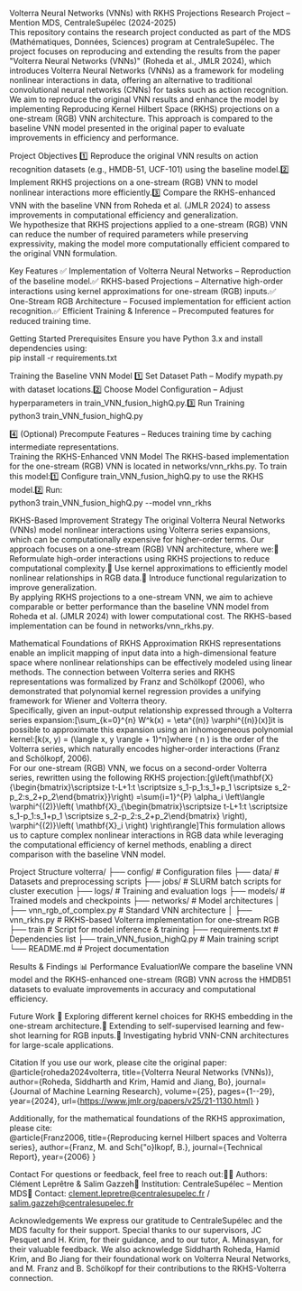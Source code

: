 Volterra Neural Networks (VNNs) with RKHS Projections
Research Project – Mention MDS, CentraleSupélec (2024-2025)  
This repository contains the research project conducted as part of the MDS (Mathématiques, Données, Sciences) program at CentraleSupélec. The project focuses on reproducing and extending the results from the paper "Volterra Neural Networks (VNNs)" (Roheda et al., JMLR 2024), which introduces Volterra Neural Networks (VNNs) as a framework for modeling nonlinear interactions in data, offering an alternative to traditional convolutional neural networks (CNNs) for tasks such as action recognition.  
We aim to reproduce the original VNN results and enhance the model by implementing Reproducing Kernel Hilbert Space (RKHS) projections on a one-stream (RGB) VNN architecture. This approach is compared to the baseline VNN model presented in the original paper to evaluate improvements in efficiency and performance.  

Project Objectives
1️⃣ Reproduce the original VNN results on action recognition datasets (e.g., HMDB-51, UCF-101) using the baseline model.2️⃣ Implement RKHS projections on a one-stream (RGB) VNN to model nonlinear interactions more efficiently.3️⃣ Compare the RKHS-enhanced VNN with the baseline VNN from Roheda et al. (JMLR 2024) to assess improvements in computational efficiency and generalization.  
We hypothesize that RKHS projections applied to a one-stream (RGB) VNN can reduce the number of required parameters while preserving expressivity, making the model more computationally efficient compared to the original VNN formulation.  

Key Features
✅ Implementation of Volterra Neural Networks – Reproduction of the baseline model.✅ RKHS-based Projections – Alternative high-order interactions using kernel approximations for one-stream (RGB) inputs.✅ One-Stream RGB Architecture – Focused implementation for efficient action recognition.✅ Efficient Training & Inference – Precomputed features for reduced training time.  

Getting Started
Prerequisites
Ensure you have Python 3.x and install dependencies using:  
pip install -r requirements.txt

Training the Baseline VNN Model
1️⃣ Set Dataset Path – Modify mypath.py with dataset locations.2️⃣ Choose Model Configuration – Adjust hyperparameters in train_VNN_fusion_highQ.py.3️⃣ Run Training  
python3 train_VNN_fusion_highQ.py

4️⃣ (Optional) Precompute Features – Reduces training time by caching intermediate representations.  
Training the RKHS-Enhanced VNN Model
The RKHS-based implementation for the one-stream (RGB) VNN is located in networks/vnn_rkhs.py. To train this model:1️⃣ Configure train_VNN_fusion_highQ.py to use the RKHS model.2️⃣ Run:  
python3 train_VNN_fusion_highQ.py --model vnn_rkhs


RKHS-Based Improvement Strategy
The original Volterra Neural Networks (VNNs) model nonlinear interactions using Volterra series expansions, which can be computationally expensive for higher-order terms. Our approach focuses on a one-stream (RGB) VNN architecture, where we:🔹 Reformulate high-order interactions using RKHS projections to reduce computational complexity.🔹 Use kernel approximations to efficiently model nonlinear relationships in RGB data.🔹 Introduce functional regularization to improve generalization.  
By applying RKHS projections to a one-stream VNN, we aim to achieve comparable or better performance than the baseline VNN model from Roheda et al. (JMLR 2024) with lower computational cost. The RKHS-based implementation can be found in networks/vnn_rkhs.py.  

Mathematical Foundations of RKHS Approximation
RKHS representations enable an implicit mapping of input data into a high-dimensional feature space where nonlinear relationships can be effectively modeled using linear methods. The connection between Volterra series and RKHS representations was formalized by Franz and Schölkopf (2006), who demonstrated that polynomial kernel regression provides a unifying framework for Wiener and Volterra theory.  
Specifically, given an input-output relationship expressed through a Volterra series expansion:[\sum_{k=0}^{n} W^k(x) = \eta^{(n)} \varphi^{(n)}(x)]it is possible to approximate this expansion using an inhomogeneous polynomial kernel:[k(x, y) = (\langle x, y \rangle + 1)^n]where ( n ) is the order of the Volterra series, which naturally encodes higher-order interactions (Franz and Schölkopf, 2006).  
For our one-stream (RGB) VNN, we focus on a second-order Volterra series, rewritten using the following RKHS projection:[g\left(\mathbf{X}{\begin{bmatrix}\scriptsize t-L+1:t \\scriptsize s_1-p_1:s_1+p_1 \\scriptsize s_2-p_2:s_2+p_2\end{bmatrix}}\right) =\sum{i=1}^{P} \alpha_i \left\langle \varphi^{(2)}\left( \mathbf{X}_{\begin{bmatrix}\scriptsize t-L+1:t \\scriptsize s_1-p_1:s_1+p_1 \\scriptsize s_2-p_2:s_2+p_2\end{bmatrix} \right), \varphi^{(2)}\left( \mathbf{X}_i \right) \right\rangle]This formulation allows us to capture complex nonlinear interactions in RGB data while leveraging the computational efficiency of kernel methods, enabling a direct comparison with the baseline VNN model.  

Project Structure
volterra/
├── config/                # Configuration files
├── data/                  # Datasets and preprocessing scripts
├── jobs/                  # SLURM batch scripts for cluster execution
├── logs/                  # Training and evaluation logs
├── models/                # Trained models and checkpoints
├── networks/              # Model architectures
│   ├── vnn_rgb_of_complex.py  # Standard VNN architecture
│   ├── vnn_rkhs.py            # RKHS-based Volterra implementation for one-stream RGB
├── train           # Script for model inference & training
├── requirements.txt       # Dependencies list
├── train_VNN_fusion_highQ.py  # Main training script
└── README.md              # Project documentation


Results & Findings
📊 Performance EvaluationWe compare the baseline VNN model and the RKHS-enhanced one-stream (RGB) VNN across the HMDB51 datasets to evaluate improvements in accuracy and computational efficiency.  

Future Work
🚀 Exploring different kernel choices for RKHS embedding in the one-stream architecture.🚀 Extending to self-supervised learning and few-shot learning for RGB inputs.🚀 Investigating hybrid VNN-CNN architectures for large-scale applications.  

Citation
If you use our work, please cite the original paper:  
@article{roheda2024volterra,
  title={Volterra Neural Networks (VNNs)},
  author={Roheda, Siddharth and Krim, Hamid and Jiang, Bo},
  journal={Journal of Machine Learning Research},
  volume={25},
  pages={1--29},
  year={2024},
  url={https://www.jmlr.org/papers/v25/21-1130.html}
}

Additionally, for the mathematical foundations of the RKHS approximation, please cite:  
@article{Franz2006,
  title={Reproducing kernel Hilbert spaces and Volterra series},
  author={Franz, M. and Sch{\"o}lkopf, B.},
  journal={Technical Report},
  year={2006}
}


Contact
For questions or feedback, feel free to reach out:👨‍💻 Authors: Clément Leprêtre & Salim Gazzeh🏫 Institution: CentraleSupélec – Mention MDS📩 Contact: clement.lepretre@centralesupelec.fr / salim.gazzeh@centralesupelec.fr  

Acknowledgements
We express our gratitude to CentraleSupélec and the MDS faculty for their support. Special thanks to our supervisors, JC Pesquet and H. Krim, for their guidance, and to our tutor, A. Minasyan, for their valuable feedback. We also acknowledge Siddharth Roheda, Hamid Krim, and Bo Jiang for their foundational work on Volterra Neural Networks, and M. Franz and B. Schölkopf for their contributions to the RKHS-Volterra connection.
